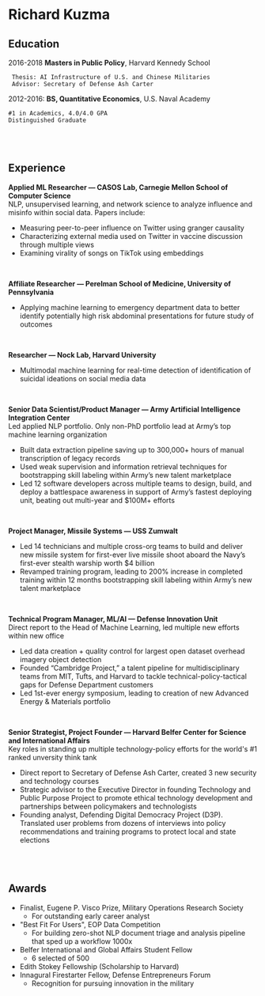 Richard Kuzma
============

Education
---------

2016-2018 **Masters in Public Policy**, Harvard Kennedy School

     Thesis: AI Infrastructure of U.S. and Chinese Militaries
     Advisor: Secretary of Defense Ash Carter

2012-2016: **BS, Quantitative Economics**, U.S. Naval Academy

    #1 in Academics, 4.0/4.0 GPA
    Distinguished Graduate

<br><br>

Experience
----------

**Applied ML Researcher — CASOS Lab, Carnegie Mellon School of Computer Science**<br>
NLP, unsupervised learning, and network science to analyze influence and misinfo within social data. Papers include:
- Measuring peer-to-peer influence on Twitter using granger causality
- Characterizing external media used on Twitter in vaccine discussion through multiple views
- Examining virality of songs on TikTok using embeddings

<br>

**Affiliate Researcher — Perelman School of Medicine, University of Pennsylvania**<br>
- Applying machine learning to emergency department data to better identify potentially high risk abdominal presentations for future study of outcomes

<br>

**Researcher — Nock Lab, Harvard University**<br>
- Multimodal machine learning for real-time detection of identification of suicidal ideations on social media data

<br>


**Senior Data Scientist/Product Manager — Army Artificial Intelligence Integration Center**<br>
Led applied NLP portfolio. Only non-PhD portfolio lead at Army’s top machine learning organization<br>
- Built data extraction pipeline saving up to 300,000+ hours of manual transcription of legacy records
- Used weak supervision and information retrieval techniques for bootstrapping skill labeling within Army’s new talent marketplace
- Led 12 software developers across multiple teams to design, build, and deploy a battlespace awareness in support of Army’s fastest deploying unit, beating out multi-year and $100M+ efforts

<br>

**Project Manager, Missile Systems — USS Zumwalt**<br>
- Led 14 technicians and multiple cross-org teams to build and deliver new missile system for first-ever live missile shoot aboard the Navy’s first-ever stealth warship worth $4 billion
- Revamped training program, leading to 200% increase in completed training within 12 months bootstrapping skill labeling within Army’s new talent marketplace

<br>

**Technical Program Manager, ML/AI — Defense Innovation Unit**<br>
Direct report to the Head of Machine Learning, led multiple new efforts within new office<br>
- Led data creation + quality control for largest open dataset overhead imagery object detection
- Founded “Cambridge Project,” a talent pipeline for multidisciplinary teams from MIT, Tufts, and Harvard to tackle technical-policy-tactical gaps for Defense Department customers
- Led 1st-ever energy symposium, leading to creation of new Advanced Energy & Materials portfolio

<br>

**Senior Strategist, Project Founder — Harvard Belfer Center for Science and International Affairs**<br>
Key roles in standing up multiple technology-policy efforts for the world's #1 ranked unversity think tank<br>
- Direct report to Secretary of Defense Ash Carter, created 3 new security and technology courses
- Strategic advisor to the Executive Director in founding Technology and Public Purpose Project to promote ethical technology development and partnerships between policymakers and technologists
- Founding analyst, Defending Digital Democracy Project (D3P). Translated user problems from dozens of interviews into policy recommendations and training programs to protect local and state elections

<br><br>




Awards
--------------------
* Finalist, Eugene P. Visco Prize, Military Operations Research Society     
    * For outstanding early career analyst
* "Best Fit For Users", EOP Data Competition
    * For building zero-shot NLP document triage and analysis pipeline that sped up a workflow 1000x
* Belfer International and Global Affairs Student Fellow
    * 6 selected of 500
* Edith Stokey Fellowship (Scholarship to Harvard)
* Innagural Firestarter Fellow, Defense Entrepreneurs Forum 
    * Recognition for pursuing innovation in the military

